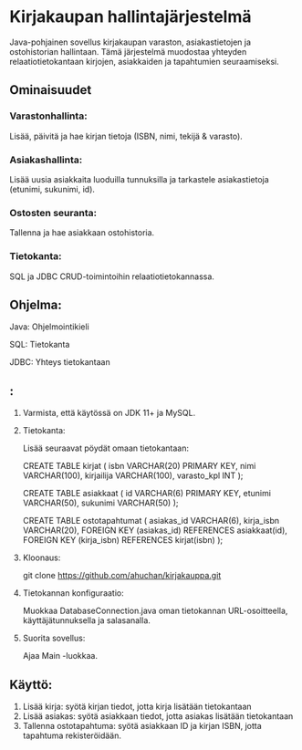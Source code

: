 # Kirjakaupan hallintajärjestelmä

Java-pohjainen sovellus kirjakaupan varaston, asiakastietojen 
ja ostohistorian hallintaan. Tämä järjestelmä muodostaa yhteyden 
relaatiotietokantaan kirjojen, asiakkaiden ja tapahtumien seuraamiseksi.


## Ominaisuudet

### Varastonhallinta:
Lisää, päivitä ja hae kirjan tietoja (ISBN, nimi, tekijä & varasto).

### Asiakashallinta:
Lisää uusia asiakkaita luoduilla tunnuksilla ja tarkastele asiakastietoja (etunimi, sukunimi, id).

### Ostosten seuranta:
Tallenna ja hae asiakkaan ostohistoria.

### Tietokanta:
SQL ja JDBC CRUD-toimintoihin relaatiotietokannassa.

## Ohjelma:
Java: Ohjelmointikieli

SQL: Tietokanta

JDBC: Yhteys tietokantaan

## :

1. Varmista, että käytössä on JDK 11+ ja MySQL.
2. Tietokanta: 

    Lisää seuraavat pöydät omaan tietokantaan:

   CREATE TABLE kirjat (
   isbn VARCHAR(20) PRIMARY KEY,
   nimi VARCHAR(100),
   kirjailija VARCHAR(100),
   varasto_kpl INT
   );

    CREATE TABLE asiakkaat (
    id VARCHAR(6) PRIMARY KEY,
    etunimi VARCHAR(50),
    sukunimi VARCHAR(50)
    );
    
    CREATE TABLE ostotapahtumat (
    asiakas_id VARCHAR(6),
    kirja_isbn VARCHAR(20),
    FOREIGN KEY (asiakas_id) REFERENCES asiakkaat(id),
    FOREIGN KEY (kirja_isbn) REFERENCES kirjat(isbn)
    );

3. Kloonaus:

   git clone https://github.com/ahuchan/kirjakauppa.git

4. Tietokannan konfiguraatio:

   Muokkaa DatabaseConnection.java oman tietokannan URL-osoitteella, 
   käyttäjätunnuksella ja salasanalla.

5. Suorita sovellus:
    
    Ajaa Main -luokkaa.

## Käyttö:
1. Lisää kirja: syötä kirjan tiedot, jotta kirja lisätään tietokantaan
2. Lisää asiakas: syötä asiakkaan tiedot, jotta asiakas lisätään tietokantaan
3. Tallenna ostotapahtuma: syötä asiakkaan ID ja kirjan ISBN, jotta tapahtuma rekisteröidään.
    
